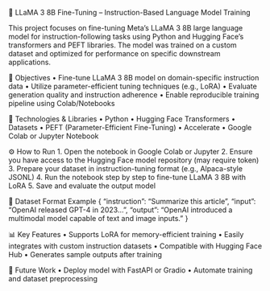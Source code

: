 🦙 LLaMA 3 8B Fine-Tuning – Instruction-Based Language Model Training

This project focuses on fine-tuning Meta’s LLaMA 3 8B large language model for instruction-following tasks using Python and Hugging Face’s transformers and PEFT libraries. The model was trained on a custom dataset and optimized for performance on specific downstream applications.

🎯 Objectives
	•	Fine-tune LLaMA 3 8B model on domain-specific instruction data
	•	Utilize parameter-efficient tuning techniques (e.g., LoRA)
	•	Evaluate generation quality and instruction adherence
	•	Enable reproducible training pipeline using Colab/Notebooks

🧠 Technologies & Libraries
	•	Python
	•	Hugging Face Transformers
	•	Datasets
	•	PEFT (Parameter-Efficient Fine-Tuning)
	•	Accelerate
	•	Google Colab or Jupyter Notebook

⚙️ How to Run
	1.	Open the notebook in Google Colab or Jupyter
	2.	Ensure you have access to the Hugging Face model repository (may require token)
	3.	Prepare your dataset in instruction-tuning format (e.g., Alpaca-style JSONL)
	4.	Run the notebook step by step to fine-tune LLaMA 3 8B with LoRA
	5.	Save and evaluate the output model

📝 Dataset Format Example
{
“instruction”: “Summarize this article”,
“input”: “OpenAI released GPT-4 in 2023…”,
“output”: “OpenAI introduced a multimodal model capable of text and image inputs.”
}

📊 Key Features
	•	Supports LoRA for memory-efficient training
	•	Easily integrates with custom instruction datasets
	•	Compatible with Hugging Face Hub
	•	Generates sample outputs after training

🚀 Future Work
	•	Deploy model with FastAPI or Gradio
	•	Automate training and dataset preprocessing
